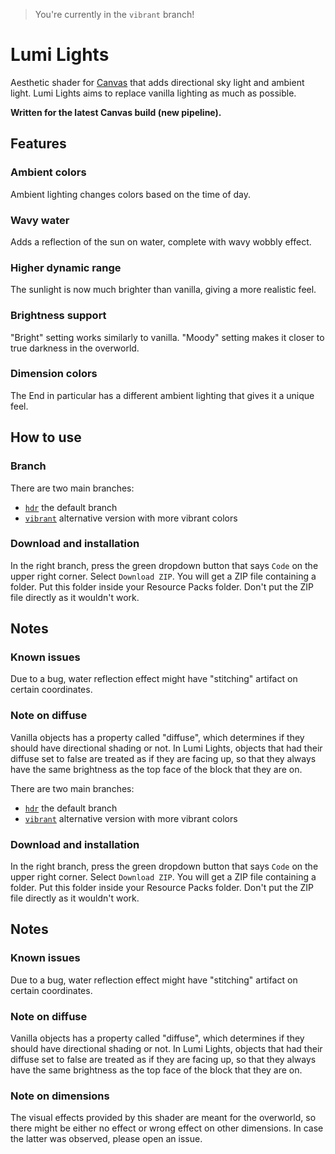 > You're currently in the `vibrant` branch!

# Lumi Lights
Aesthetic shader for [Canvas](https://github.com/grondag/canvas) that adds directional sky light and ambient light. Lumi Lights aims to replace vanilla lighting as much as possible.

**Written for the latest Canvas build (new pipeline).**

## Features

### Ambient colors
Ambient lighting changes colors based on the time of day.

### Wavy water
Adds a reflection of the sun on water, complete with wavy wobbly effect.

### Higher dynamic range
The sunlight is now much brighter than vanilla, giving a more realistic feel.

### Brightness support
"Bright" setting works similarly to vanilla. "Moody" setting makes it closer to true darkness in the overworld.

### Dimension colors
The End in particular has a different ambient lighting that gives it a unique feel.

## How to use

### Branch

There are two main branches:
- [`hdr`](../../tree/hdr) the default branch
- [`vibrant`](../../tree/vibrant) alternative version with more vibrant colors

### Download and installation

In the right branch, press the green dropdown button that says `Code` on the upper right corner. Select `Download ZIP`. You will get a ZIP file containing a folder. Put this folder inside your Resource Packs folder. Don't put the ZIP file directly as it wouldn't work.

## Notes

### Known issues
Due to a bug, water reflection effect might have "stitching" artifact on certain coordinates.

### Note on diffuse
Vanilla objects has a property called "diffuse", which determines if they should have directional shading or not. In Lumi Lights, objects that had their diffuse set to false are treated as if they are facing up, so that they always have the same brightness as the top face of the block that they are on.


There are two main branches:
- [`hdr`](../../tree/hdr) the default branch
- [`vibrant`](../../tree/vibrant) alternative version with more vibrant colors

### Download and installation

In the right branch, press the green dropdown button that says `Code` on the upper right corner. Select `Download ZIP`. You will get a ZIP file containing a folder. Put this folder inside your Resource Packs folder. Don't put the ZIP file directly as it wouldn't work.

## Notes

### Known issues
Due to a bug, water reflection effect might have "stitching" artifact on certain coordinates.

### Note on diffuse
Vanilla objects has a property called "diffuse", which determines if they should have directional shading or not. In Lumi Lights, objects that had their diffuse set to false are treated as if they are facing up, so that they always have the same brightness as the top face of the block that they are on.

### Note on dimensions
The visual effects provided by this shader are meant for the overworld, so there might be either no effect or wrong effect on other dimensions. In case the latter was observed, please open an issue.
